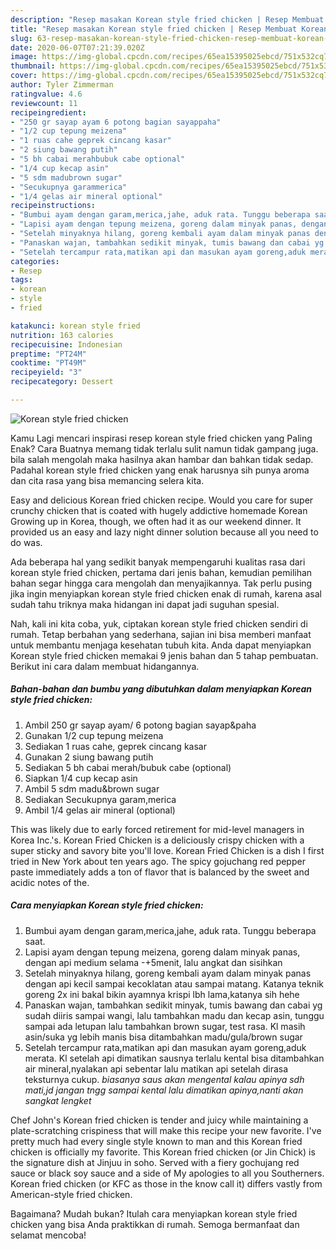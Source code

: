 ```yaml
---
description: "Resep masakan Korean style fried chicken | Resep Membuat Korean style fried chicken Yang Bikin Ngiler"
title: "Resep masakan Korean style fried chicken | Resep Membuat Korean style fried chicken Yang Bikin Ngiler"
slug: 63-resep-masakan-korean-style-fried-chicken-resep-membuat-korean-style-fried-chicken-yang-bikin-ngiler
date: 2020-06-07T07:21:39.020Z
image: https://img-global.cpcdn.com/recipes/65ea15395025ebcd/751x532cq70/korean-style-fried-chicken-foto-resep-utama.jpg
thumbnail: https://img-global.cpcdn.com/recipes/65ea15395025ebcd/751x532cq70/korean-style-fried-chicken-foto-resep-utama.jpg
cover: https://img-global.cpcdn.com/recipes/65ea15395025ebcd/751x532cq70/korean-style-fried-chicken-foto-resep-utama.jpg
author: Tyler Zimmerman
ratingvalue: 4.6
reviewcount: 11
recipeingredient:
- "250 gr sayap ayam 6 potong bagian sayappaha"
- "1/2 cup tepung meizena"
- "1 ruas cahe geprek cincang kasar"
- "2 siung bawang putih"
- "5 bh cabai merahbubuk cabe optional"
- "1/4 cup kecap asin"
- "5 sdm madubrown sugar"
- "Secukupnya garammerica"
- "1/4 gelas air mineral optional"
recipeinstructions:
- "Bumbui ayam dengan garam,merica,jahe, aduk rata. Tunggu beberapa saat."
- "Lapisi ayam dengan tepung meizena, goreng dalam minyak panas, dengan api medium selama -+5menit, lalu angkat dan sisihkan"
- "Setelah minyaknya hilang, goreng kembali ayam dalam minyak panas dengan api kecil sampai kecoklatan atau sampai matang. Katanya teknik goreng 2x ini bakal bikin ayamnya krispi lbh lama,katanya sih hehe"
- "Panaskan wajan, tambahkan sedikit minyak, tumis bawang dan cabai yg sudah diiris sampai wangi, lalu tambahkan madu dan kecap asin, tunggu sampai ada letupan lalu tambahkan brown sugar, test rasa. Kl masih asin/suka yg lebih manis bisa ditambahkan madu/gula/brown sugar"
- "Setelah tercampur rata,matikan api dan masukan ayam goreng,aduk merata. Kl setelah api dimatikan sausnya terlalu kental bisa ditambahkan air mineral,nyalakan api sebentar lalu matikan api setelah dirasa teksturnya cukup. *biasanya saus akan mengental kalau apinya sdh mati,jd jangan tngg sampai kental lalu dimatikan apinya,nanti akan sangkat lengket*"
categories:
- Resep
tags:
- korean
- style
- fried

katakunci: korean style fried 
nutrition: 163 calories
recipecuisine: Indonesian
preptime: "PT24M"
cooktime: "PT49M"
recipeyield: "3"
recipecategory: Dessert

---
```



![Korean style fried chicken](https://img-global.cpcdn.com/recipes/65ea15395025ebcd/751x532cq70/korean-style-fried-chicken-foto-resep-utama.jpg)

Kamu Lagi mencari inspirasi resep korean style fried chicken yang Paling Enak? Cara Buatnya memang tidak terlalu sulit namun tidak gampang juga. bila salah mengolah maka hasilnya akan hambar dan bahkan tidak sedap. Padahal korean style fried chicken yang enak harusnya sih punya aroma dan cita rasa yang bisa memancing selera kita.

Easy and delicious Korean fried chicken recipe. Would you care for super crunchy chicken that is coated with hugely addictive homemade Korean Growing up in Korea, though, we often had it as our weekend dinner. It provided us an easy and lazy night dinner solution because all you need to do was.

Ada beberapa hal yang sedikit banyak mempengaruhi kualitas rasa dari korean style fried chicken, pertama dari jenis bahan, kemudian pemilihan bahan segar hingga cara mengolah dan menyajikannya. Tak perlu pusing jika ingin menyiapkan korean style fried chicken enak di rumah, karena asal sudah tahu triknya maka hidangan ini dapat jadi suguhan spesial.


Nah, kali ini kita coba, yuk, ciptakan korean style fried chicken sendiri di rumah. Tetap berbahan yang sederhana, sajian ini bisa memberi manfaat untuk membantu menjaga kesehatan tubuh kita. Anda dapat menyiapkan Korean style fried chicken memakai 9 jenis bahan dan 5 tahap pembuatan. Berikut ini cara dalam membuat hidangannya.

<!--inarticleads1-->

##### Bahan-bahan dan bumbu yang dibutuhkan dalam menyiapkan Korean style fried chicken:

1. Ambil 250 gr sayap ayam/ 6 potong bagian sayap&amp;paha
1. Gunakan 1/2 cup tepung meizena
1. Sediakan 1 ruas cahe, geprek cincang kasar
1. Gunakan 2 siung bawang putih
1. Sediakan 5 bh cabai merah/bubuk cabe (optional)
1. Siapkan 1/4 cup kecap asin
1. Ambil 5 sdm madu&amp;brown sugar
1. Sediakan Secukupnya garam,merica
1. Ambil 1/4 gelas air mineral (optional)


This was likely due to early forced retirement for mid-level managers in Korea Inc.&#39;s. Korean Fried Chicken is a deliciously crispy chicken with a super sticky and savory bite you&#39;ll love. Korean Fried Chicken is a dish I first tried in New York about ten years ago. The spicy gojuchang red pepper paste immediately adds a ton of flavor that is balanced by the sweet and acidic notes of the. 

<!--inarticleads2-->

##### Cara menyiapkan Korean style fried chicken:

1. Bumbui ayam dengan garam,merica,jahe, aduk rata. Tunggu beberapa saat.
1. Lapisi ayam dengan tepung meizena, goreng dalam minyak panas, dengan api medium selama -+5menit, lalu angkat dan sisihkan
1. Setelah minyaknya hilang, goreng kembali ayam dalam minyak panas dengan api kecil sampai kecoklatan atau sampai matang. Katanya teknik goreng 2x ini bakal bikin ayamnya krispi lbh lama,katanya sih hehe
1. Panaskan wajan, tambahkan sedikit minyak, tumis bawang dan cabai yg sudah diiris sampai wangi, lalu tambahkan madu dan kecap asin, tunggu sampai ada letupan lalu tambahkan brown sugar, test rasa. Kl masih asin/suka yg lebih manis bisa ditambahkan madu/gula/brown sugar
1. Setelah tercampur rata,matikan api dan masukan ayam goreng,aduk merata. Kl setelah api dimatikan sausnya terlalu kental bisa ditambahkan air mineral,nyalakan api sebentar lalu matikan api setelah dirasa teksturnya cukup. *biasanya saus akan mengental kalau apinya sdh mati,jd jangan tngg sampai kental lalu dimatikan apinya,nanti akan sangkat lengket*


Chef John&#39;s Korean fried chicken is tender and juicy while maintaining a plate-scratching crispiness that will make this recipe your new favorite. I&#39;ve pretty much had every single style known to man and this Korean fried chicken is officially my favorite. This Korean fried chicken (or Jin Chick) is the signature dish at Jinjuu in soho. Served with a fiery gochujang red sauce or black soy sauce and a side of My apologies to all you Southerners. Korean fried chicken (or KFC as those in the know call it) differs vastly from American-style fried chicken. 

Bagaimana? Mudah bukan? Itulah cara menyiapkan korean style fried chicken yang bisa Anda praktikkan di rumah. Semoga bermanfaat dan selamat mencoba!
